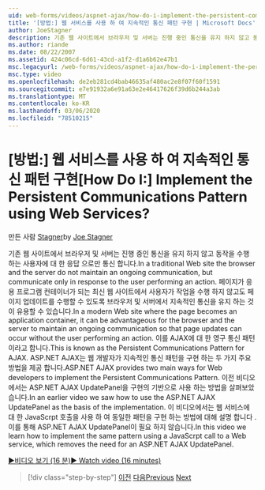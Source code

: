 ```yaml
---
uid: web-forms/videos/aspnet-ajax/how-do-i-implement-the-persistent-communications-pattern-using-web-services
title: '[방법:] 웹 서비스를 사용 하 여 지속적인 통신 패턴 구현 | Microsoft Docs'
author: JoeStagner
description: 기존 웹 사이트에서 브라우저 및 서버는 진행 중인 통신을 유지 하지 않고 동작을 수행 하는 사용자에 대 한 응답 으로만 통신 합니다.
ms.author: riande
ms.date: 08/22/2007
ms.assetid: 424c06cd-6d61-43cd-a1f2-d1a6b62e47b1
msc.legacyurl: /web-forms/videos/aspnet-ajax/how-do-i-implement-the-persistent-communications-pattern-using-web-services
msc.type: video
ms.openlocfilehash: de2eb281cd4bab46635af480ac2e8f07f60f1591
ms.sourcegitcommit: e7e91932a6e91a63e2e46417626f39d6b244a3ab
ms.translationtype: MT
ms.contentlocale: ko-KR
ms.lasthandoff: 03/06/2020
ms.locfileid: "78510215"
---
```

# <a name="how-do-i-implement-the-persistent-communications-pattern-using-web-services"></a><span data-ttu-id="ce1fd-104">[방법:] 웹 서비스를 사용 하 여 지속적인 통신 패턴 구현</span><span class="sxs-lookup"><span data-stu-id="ce1fd-104">[How Do I:] Implement the Persistent Communications Pattern using Web Services?</span></span>

<span data-ttu-id="ce1fd-105">만든 사람 [Stagner](https://github.com/JoeStagner)</span><span class="sxs-lookup"><span data-stu-id="ce1fd-105">by [Joe Stagner](https://github.com/JoeStagner)</span></span>

<span data-ttu-id="ce1fd-106">기존 웹 사이트에서 브라우저 및 서버는 진행 중인 통신을 유지 하지 않고 동작을 수행 하는 사용자에 대 한 응답 으로만 통신 합니다.</span><span class="sxs-lookup"><span data-stu-id="ce1fd-106">In a traditional Web site the browser and the server do not maintain an ongoing communication, but communicate only in response to the user performing an action.</span></span> <span data-ttu-id="ce1fd-107">페이지가 응용 프로그램 컨테이너가 되는 최신 웹 사이트에서 사용자가 작업을 수행 하지 않고도 페이지 업데이트를 수행할 수 있도록 브라우저 및 서버에서 지속적인 통신을 유지 하는 것이 유용할 수 있습니다.</span><span class="sxs-lookup"><span data-stu-id="ce1fd-107">In a modern Web site where the page becomes an application container, it can be advantageous for the browser and the server to maintain an ongoing communication so that page updates can occur without the user performing an action.</span></span> <span data-ttu-id="ce1fd-108">이를 AJAX에 대 한 영구 통신 패턴 이라고 합니다.</span><span class="sxs-lookup"><span data-stu-id="ce1fd-108">This is known as the Persistent Communications Pattern for AJAX.</span></span> <span data-ttu-id="ce1fd-109">ASP.NET AJAX는 웹 개발자가 지속적인 통신 패턴을 구현 하는 두 가지 주요 방법을 제공 합니다.</span><span class="sxs-lookup"><span data-stu-id="ce1fd-109">ASP.NET AJAX provides two main ways for Web developers to implement the Persistent Communications Pattern.</span></span> <span data-ttu-id="ce1fd-110">이전 비디오에서는 ASP.NET AJAX UpdatePanel을 구현의 기반으로 사용 하는 방법을 살펴보았습니다.</span><span class="sxs-lookup"><span data-stu-id="ce1fd-110">In an earlier video we saw how to use the ASP.NET AJAX UpdatePanel as the basis of the implementation.</span></span> <span data-ttu-id="ce1fd-111">이 비디오에서는 웹 서비스에 대 한 JavaScrpt 호출을 사용 하 여 동일한 패턴을 구현 하는 방법에 대해 설명 합니다 .이를 통해 ASP.NET AJAX UpdatePanel이 필요 하지 않습니다.</span><span class="sxs-lookup"><span data-stu-id="ce1fd-111">In this video we learn how to implement the same pattern using a JavaScrpt call to a Web service, which removes the need for an ASP.NET AJAX UpdatePanel.</span></span>

[<span data-ttu-id="ce1fd-112">&#9654;비디오 보기 (16 분)</span><span class="sxs-lookup"><span data-stu-id="ce1fd-112">&#9654; Watch video (16 minutes)</span></span>](https://channel9.msdn.com/Blogs/ASP-NET-Site-Videos/how-do-i-implement-the-persistent-communications-pattern-using-web-services)

> [!div class="step-by-step"]
> <span data-ttu-id="ce1fd-113">[이전](how-do-i-localize-an-aspnet-ajax-application.md)
> [다음](how-do-i-trigger-an-updatepanel-refresh-from-a-dropdownlist-control.md)</span><span class="sxs-lookup"><span data-stu-id="ce1fd-113">[Previous](how-do-i-localize-an-aspnet-ajax-application.md)
[Next](how-do-i-trigger-an-updatepanel-refresh-from-a-dropdownlist-control.md)</span></span>
